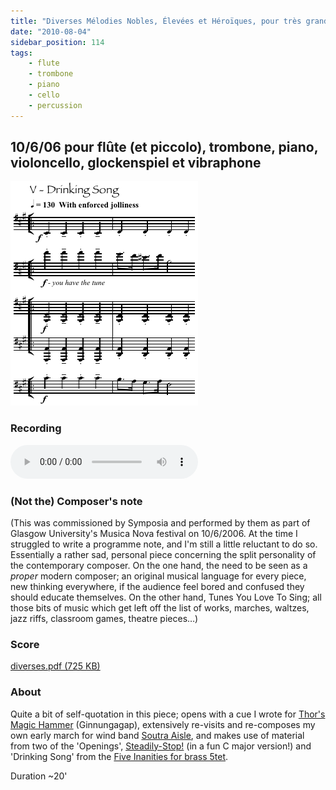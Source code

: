 ```yaml
---
title: "Diverses Mélodies Nobles, Élevées et Héroïques, pour très grand ensemble"
date: "2010-08-04"
sidebar_position: 114
tags:
    - flute
    - trombone
    - piano
    - cello
    - percussion
---
```


## 10/6/06 pour flûte (et piccolo), trombone, piano, violoncello, glockenspiel et vibraphone

![Extract from the score](../../static/img/diverses.png "Extract from the score")

### Recording

<audio controls>
  <source src="/diverses.mp3"/>
</audio>

### (Not the) Composer's note

(This was commissioned by Symposia and performed by them as part of Glasgow University's Musica Nova festival on 10/6/2006. At the time I struggled to write a programme note, and I'm still a little reluctant to do so. Essentially a rather sad, personal piece concerning the split personality of the contemporary composer. On the one hand, the need to be seen as a *proper* modern composer; an original musical language for every piece, new thinking everywhere, if the audience feel bored and confused they should educate themselves. On the other hand, Tunes You Love To Sing; all those bits of music which get left off the list of works, marches, waltzes, jazz riffs, classroom games, theatre pieces…)

### Score

[diverses.pdf (725 KB)](../../static/img/diverses.pdf)

### About

Quite a bit of self-quotation in this piece; opens with a cue I wrote for [Thor's Magic Hammer](thor) (Ginnungagap), extensively re-visits and re-composes my own early march for wind band [Soutra Aisle](soutra), and makes use of material from two of the 'Openings', [Steadily-Stop!](steadily) (in a fun C major version!) and 'Drinking Song' from the [Five Inanities for brass 5tet](inane).


Duration ~20'
